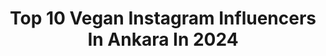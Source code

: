 ---
title: Top 10 Vegan Instagram Influencers In Ankara In 2024
description: >-
  Find top vegan Instagram influencers in Ankara in 2024. Most popular hashtags: #ankara #vegan #istanbul #tatl.
platform: Instagram
hits: 15
text_top: Analyze the most popular Instagram accounts on inBeat.
text_bottom: Our platform holds 15 Instagram influencers like this in Ankara, Turkey for you to collaborate.
profiles:
  - username: "aysenguney33"
    fullname: >-
      Ayşen Güney
    bio: >-
      Yemek pasta Fotoğraf kahve ebru Çay sunum benim dünyam Hobilerim Ayşence fotoğraflar bana aittir."Bizi bilen bilir bilmeyende kendi gibi bilir "
    location: "Turkey"
    followers: 115793
    engagement: 86
    commentsToLikes: 0.047325
    id: ck0w34hp1rkf50i19wmyhzjz5
    verified: false
    hashtags: "#lezzet, #instafood, #sunum, #food"
  - username: "ankaraetkinlik"
    fullname: >-
      Ankara Etkinlik ®™
    bio: >-
      Tescilli Marka ®™
    location: "Turkey"
    followers: 114029
    engagement: 156
    commentsToLikes: 0.027035
    id: ck0u6kgjj25gl0i1933eqbbi0
    verified: false
    hashtags: "#ankarakahve, #reklam, #davet, #do"
  - username: "figenyilmazwellness"
    fullname: >-
      Figen Yılmaz
    bio: >-
      @figenyilmazacademy 🍀Mutlu Kadınlar,Mutlu Yarınlar 👩🏻‍🎓Akademisyen 🏃🏻‍♀️Spor Bil. ve Egz.Uzmanı 🏅Başkent Üniv. Yaşam Koçu ⚕️Tıbbi Beslenme Danışmanı
    location: "Turkey"
    followers: 592505
    engagement: 58
    commentsToLikes: 0.047177
    id: ck9hbc8ndg8tn0j786fyvhnqt
    verified: false
    hashtags: "#incir, #antiaging, #istanbul, #kiloverme"
  - username: "haberturktv"
    fullname: >-
      Habertürk TV
    bio: >-
      📍Doğru Haber, Dinamik Sunum, Kaliteli Program, Güçlü Yorum 📌Habertürk TV Resmi Instagram Hesabı
    location: "Turkey"
    followers: 195108
    engagement: 6
    commentsToLikes: 0.104555
    id: ck6u8g1ugrdu80j71lqowp5n2
    verified: true
    hashtags: "#enineboyuna, #mesut, #fenerbah, #karaci"
  - username: "gurmeakademi"
    fullname: >-
      Gurme Akademi
    bio: >-
      🖋Gastronomi Portalı 🍴Mekan Kritik 💼Eğitim & Danışmanlık 🔗Tanıtım & Organizasyon 📍Ankara / Türkiye
    location: "Turkey"
    followers: 47344
    engagement: 104
    commentsToLikes: 0.042250
    id: ck13bfjw3v6ni0i19q7k9vnik
    verified: false
    hashtags: "#tatl, #gastro, #kad, #salad"
  - username: "nur"
    fullname: >-
      Stj.Dyt.Nur YILDIRAN
    bio: >-
      📍Ankara 👩🏼‍⚕️Stajyer #diyetisyen 🌍Sürdürülebilir Beslenme ve Yaşam Tarzı 🔪 Aşçılık
    location: "Turkey"
    followers: 6335
    engagement: 95
    commentsToLikes: 0.011011
    id: ck8sxghvahb3t0j78pnwh5izz
    verified: false
    hashtags: "#arao, #yag, #protein, #yes"
  - username: "koksalfndk"
    fullname: >-
      Köksal Fındık
    bio: >-
      Guitarist at @avcikoray #vegan 🌱
    location: "Turkey"
    followers: 16742
    engagement: 732
    commentsToLikes: 0.031664
    id: ck5cgb4boohnp0i11t5epwmhf
    verified: false
    hashtags: "#australia, #amsterdam, #korayavci, #stage"
  - username: "tahaduymazz"
    fullname: >-
      Taha Duymaz
    bio: >-
      Reklam Ve iş birlikleri 👇 📩 kazimkaraoglu@kanguruyapim.com WhatsApp iletişim 0541 655 08 27
    location: "Turkey"
    followers: 1213359
    engagement: 470
    commentsToLikes: 0.026439
    id: clnrbf6gpctom0j08t205n8uv
    verified: false
    hashtags: "#reelsvideo, #qatar, #turkey, #ankara"
  - username: "chefaydinoglu__official"
    fullname: >-
      Aydın Aydınoğlu
    bio: >-
      Eğitim ve danışmanlık için DM den ulaşabilirsiniz.🎂🇹🇷 AU PROCHAİN...AUX SOUVAİN... FIRST NEVER FOLLOW
    location: "Turkey"
    followers: 20349
    engagement: 473
    commentsToLikes: 0.026537
    id: ck14irx7ngww40i19ka7fo192
    verified: false
    hashtags: "#vizyonumuzbelli, #toptags, #sweettooth, #foodie"
  - username: "burcinertekinofficial"
    fullname: >-
      Burçin
    bio: >-
      [Estetik Koçu]
    location: "Turkey"
    followers: 234275
    engagement: 3
    commentsToLikes: 0.010799
    id: ck1385so1em9f0i19r84p7izw
    verified: false
    hashtags: "#antalyaka, #antalyakas, #antalyaturkey, #antalyafinike"
---